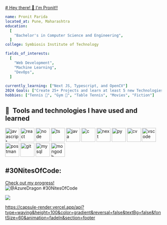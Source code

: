 [# Hey there! 👋 I'm Pronit!!](https://capsule-render.vercel.app/api?type=waving&height=100&color=gradient&text=Hello!%20I'm%20Pronit&reversal=false&textBg=false&fontSize=60&animation=fadeIn)

```yaml
name: Pronit Parida
located_at: Pune, Maharashtra
education:
  [
    "Bachelor's in Computer Science and Engineering",
  ]
college: Symbiosis Institute of Technology

fields_of_interests:
  [
    "Web Development",
    "Machine Learning",
    "DevOps",
  ]
  
currently_learning: ["Next JS, Typescript, and OpenCV"]
2024 Goals: ["Create 25+ Projects and learn at least 5 new Technologies."]
hobbies: ["Tennis 🎾", "Gym 💪", "Table Tennis", "Movies", "Fiction"]
```
<h2> 🚀 &nbsp;Tools and technologies I have used and learned</h2>
<p align="left">
<img src="https://cdn.jsdelivr.net/gh/devicons/devicon@latest/icons/javascript/javascript-original.svg" alt="javascript" width="45" height="45" />   
<img src="https://cdn.jsdelivr.net/gh/devicons/devicon@latest/icons/react/react-original.svg" alt="react" width="45" height="45"/>
<img src="https://cdn.jsdelivr.net/gh/devicons/devicon@latest/icons/nodejs/nodejs-original-wordmark.svg" alt="node" width="45" height="45" /> 
<img src="https://cdn.jsdelivr.net/gh/devicons/devicon@latest/icons/typescript/typescript-original.svg" alt="ts" width="45" height="45" />
<img src="https://cdn.jsdelivr.net/gh/devicons/devicon@latest/icons/java/java-original-wordmark.svg" alt="java" width="45" height="45" /> 
<img src="https://cdn.jsdelivr.net/gh/devicons/devicon@latest/icons/c/c-original.svg" alt="c" width="45" height="45" />
<img src="https://cdn.jsdelivr.net/gh/devicons/devicon@latest/icons/nextjs/nextjs-original.svg" alt="next" width="45" height="45" />
<img src="https://cdn.jsdelivr.net/gh/devicons/devicon@latest/icons/python/python-original.svg" alt="py" width="45" height="45" />
<img src="https://cdn.jsdelivr.net/gh/devicons/devicon@latest/icons/opencv/opencv-original-wordmark.svg" alt="cv" width="45" height="45"/>
<img src="https://cdn.jsdelivr.net/gh/devicons/devicon/icons/vscode/vscode-original.svg" alt="vscode" width="45" height="45"/>
<img src="https://cdn.jsdelivr.net/gh/devicons/devicon@latest/icons/postman/postman-original-wordmark.svg" alt="postman" width="45" height="45" />
<img src="https://cdn.jsdelivr.net/gh/devicons/devicon@latest/icons/github/github-original.svg" alt="git" width="45" height="45" />
<img src="https://cdn.jsdelivr.net/gh/devicons/devicon@latest/icons/mysql/mysql-original-wordmark.svg" alt="mysql" width="45" height="45"/>
<img src="https://cdn.jsdelivr.net/gh/devicons/devicon@latest/icons/mongodb/mongodb-original.svg" alt="mongodb" width="45" height="45" />
</p>


## #30NitesOfCode:

  [Check out my progress!](https://www.codedex.io/@AzureDragon/30-nites-of-code)  
  ![@AzureDragon #30NitesOfCode](https://www.codedex.io/api/petStatus?user=AzureDragon)

  <a href="https://visitcount.itsvg.in">
  <img src="https://visitcount.itsvg.in/api?id=Pronit21&label=Profile%20Views&color=0&icon=6&pretty=false" />

https://capsule-render.vercel.app/api?type=waving&height=100&color=gradient&reversal=false&textBg=false&fontSize=60&animation=fadeIn&section=footer
</a>

